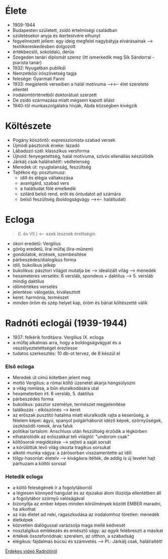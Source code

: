 # Élete

- 1909-1944
- Budapesten született, zsidó értelmiségi családban
- születésekor anyja és ikertestvére elhunyt
- fegyelmezett jellem: egy ideig megfelel nagybátyja elvárásainak —> textilkereskedésben dolgozott
- értékbecslő, sokoldalú, derűs
- Szegeden tanári diplomát szerez (itt ismerkedik meg Sík Sándorral - piarista tanár)
- 1932: Nyugatban publikál
- Nemzetközi írószövetség tagja
- felesége: Gyarmati Fanni
- 1933: megjelenik verseiben a halál motívuma —><— élet szeretete ellentét
- irodalomtörténetből doktorátust szerzett
- De zsidó származása miatt mégsem kapott állást
- 1940-től munkaszolgálatra hívják, Abda községben kivégzik

# Költészete

- Pogány köszöntő: expresszionista szabad versek
- Újmódi pásztorok éneke: lázadó
- Lábadozó szél: klasszikus versforma
- Újhold: fenyegetettség, halál motívuma, szívós ellenállás készülődik
- Járkálj csak halálraítélt!: védtelenség
- Meredek út: nyugtalanság, feszültség
- Tajtékos ég: posztumusz: 
	- idill és elégia váltakozása
	- avantgárd, szabad vers
	- a haláltudat fölé emelkedik
	- szilárd belső rend, erőt és öntudatot ad számára
	- belső feszültség (boldogságvágy —><— haláltudat)

# Ecloga

>(I. és VII.) <— ezek lesznek érettségin

- ókori eredetű: Vergilius
- görög eredetű, lírai műfaj (líra-műnem)
- gondolatok, érzések, szembesítése
- párbeszédes/dialogikus forma
- idill, bukolikus jelkép
- bukolikus: pásztori világot mutatja be —> idealizált világ —> menedék
- hexameteres verselés: 6 versláb, spondeus + daktilus —> 5. versláb mindig daktilus
- időmértékes verselés
- jelentése: válogatás, kiválasztott
- keret: harmónia, természet
- minden öröm és szép helyet kap, öröm és bánat költészetté válik

# Radnóti eclogái (1939-1944)

- 1937: felkérik fordításra: Vergilius IX. ecloga
- a műfaj alkalmas arra, hogy a boldogságvágyat és a veszélyeztetettséget éreztesse
- tudatos szerkesztés: 10 db-ot tervez, de 8 készül el

### Első ecloga

- Meredek út című kötetben jelent meg
- mottó Vergilius: a római költő üzenetét akarja hangsúlyozni
- a világ romlása, a bűn eluralkodására utal
- hexameterben írt: 6 versláb, 5. daktilus
- párbeszédes forma
- bukolikus: pásztor személye, természet megjelenítése
- találkozás - elköszönés —> keret
- az erőszak pusztító hatalma miatt eluralkodik rajta a keserűség, a félelem képei: ágyú, spanyol polgárháborút idéző képek, szörnyűségek, üszkösödő romok, árva faluk
- politikai tartalom: Anschluss után feszültség érződik a légkörben
- elhatárolódik az erőszakkal teli világtól: "undorom csak"
- költősorok megidézése —> sejteti a saját sorsát
- a körülöttük lévő világ okozta tragikus sorsukat
- alkotó munka vágya: a zárósorban visszamentette az idill
- tölgy-hasonlat: életelv —> kivágásra ítélték, de addig is új levelet hajt párhuzam a költői sorssal

### Hetedik ecloga

- a költő feleségének ír a fogolytáborról
- a légiesen könnyed hangulat és az éjszakai álom illúziója ellentétben áll a fogolytábor szörnyű valóságával
- bizonyítja az ember képes minden körülmények között EMBER maradni, ha alkothat
- az írás életet ad neki, ragaszkodása az irodalomhoz töretlen: menedék
- életképek
- közvetlen dialógussal varázsolja maga mellé kedvesét
- nosztalgikus emlékezés és emésztő vágy: az egyik felébreszti a másikat
- értékek összefonódnak: szerelem, az otthon, a szabadság
- elégikus: fájdalmas búcsú és számvetés —> Pl.: Járkálj csak, halálraítélt!

[Érdekes videó Radnótiról](https://www.youtube.com/watch?v=eIjAXh4FRZo)
